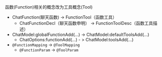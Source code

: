 
函数(Function)相关的概念改为工具概念(Tool)

* ChatFunction(聊天函数) -> FunctionTool（函数工具）
  * ChatFunctionDecl（聊天函数申明） -> FunctionToolDesc（函数工具描述）
* ChatModel:globalFunctionAdd(...) -> ChatModel:defaultToolsAdd(...)
  * ChatOptions:functionAdd(...) - > ChatModel:toolsAdd(...)
* `@FunctionMapping` -> `@ToolMapping`
  * `@FunctionParam` -> `@ToolParam`